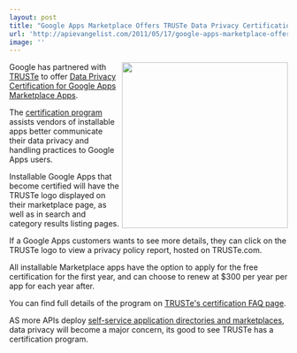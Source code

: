 ```yaml
---
layout: post
title: "Google Apps Marketplace Offers TRUSTe Data Privacy Certification"
url: 'http://apievangelist.com/2011/05/17/google-apps-marketplace-offers-truste-data-privacy-certification/'
image: ''
---
```


<img src="http://kinlane-productions.s3.amazonaws.com/google/google-marketplace-truste-certification.png" alt="" width="300" align="right" />Google has partnered with [TRUSTe][1] to offer [Data Privacy Certification for Google Apps Marketplace Apps][2].

The [certification program][3] assists vendors of installable apps better communicate their data privacy and handling practices to Google Apps users.

Installable Google Apps that become certified will have the TRUSTe logo displayed on their marketplace page, as well as in search and category results listing pages.

If a Google Apps customers wants to see more details, they can click on the TRUSTe logo to view a privacy policy report, hosted on TRUSTe.com.

All installable Marketplace apps have the option to apply for the free certification for the first year, and can choose to renew at $300 per year per app for each year after.

You can find full details of the program on [TRUSTe's certification FAQ page][4].

AS more APIs deploy [self-service application directories and marketplaces][5], data privacy will become a major concern, its good to see TRUSTe has a certification program.

   [1]: http://www.truste.com (TRUSTe)
   [2]: http://googleappsdeveloper.blogspot.com/2011/05/truste-data-privacy-certification-now.html (Data Privacy Certification for Google Apps Marketplace Apps)
   [3]: http://www.truste.com/google-apps/ (certification program)
   [4]: http://www.truste.com/google-apps/certification-faq.php (TRUSTe Certification Page)
   [5]: http://blog.apievangelist.com/2011/04/08/anatomy-of-a-self-service-application-platforms/ (self-service application directories and marketplaces)

